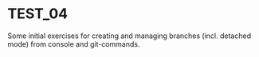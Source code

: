 # TEST_04
Some initial exercises for creating and managing branches (incl. detached mode) from console and git-commands.

